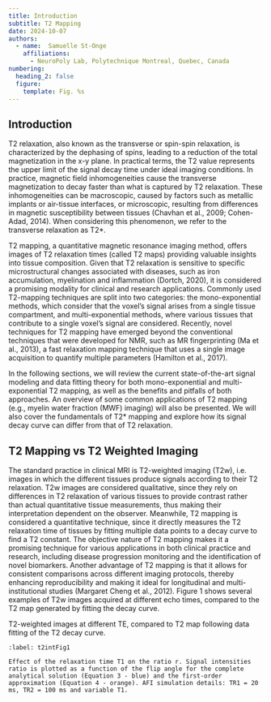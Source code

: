 ```yaml
---
title: Introduction
subtitle: T2 Mapping
date: 2024-10-07
authors:
  - name:  Samuelle St-Onge
    affiliations:
      - NeuroPoly Lab, Polytechnique Montreal, Quebec, Canada
numbering:
  heading_2: false
  figure:
    template: Fig. %s
---
```


## Introduction

T2 relaxation, also known as the transverse or spin-spin relaxation, is characterized by the dephasing of spins, leading to a reduction of the total magnetization in the x-y plane. In practical terms, the T2 value represents the upper limit of the signal decay time under ideal imaging conditions. In practice, magnetic field inhomogeneities cause the transverse magnetization to decay faster than what is captured by T2 relaxation. These inhomogeneities can be macroscopic, caused by factors such as metallic implants or air-tissue interfaces, or microscopic, resulting from differences in magnetic susceptibility between tissues (Chavhan et al., 2009; Cohen-Adad, 2014). When considering this phenomenon, we refer to the transverse relaxation as T2*. 

T2 mapping, a quantitative magnetic resonance imaging method, offers images of T2 relaxation times (called T2 maps) providing valuable insights into tissue composition. Given that T2 relaxation is sensitive to specific microstructural changes associated with diseases, such as iron accumulation, myelination and inflammation (Dortch, 2020), it is considered a promising modality for clinical and research applications. Commonly used T2-mapping techniques are split into two categories: the mono-exponential methods, which consider that the voxel’s signal arises from a single tissue compartment, and multi-exponential methods, where various tissues that contribute to a single voxel’s signal are considered. Recently, novel techniques for T2 mapping have emerged beyond the conventional techniques that were developed for NMR, such as MR fingerprinting (Ma et al., 2013), a fast relaxation mapping technique that uses a single image acquisition to quantify multiple parameters (Hamilton et al., 2017). 

In the following sections, we will review the current state-of-the-art signal modeling and data fitting theory for both mono-exponential and multi-exponential T2 mapping, as well as the benefits and pitfalls of both approaches. An overview of some common applications of T2 mapping (e.g., myelin water fraction (MWF) imaging) will also be presented. We will also cover the fundamentals of T2* mapping and explore how its signal decay curve can differ from that of T2 relaxation. 

## T2 Mapping vs T2 Weighted Imaging

The standard practice in clinical MRI is T2-weighted imaging (T2w), i.e. images in which the different tissues produce signals according to their T2 relaxation. T2w images are considered qualitative, since they rely on differences in T2 relaxation of various tissues to provide contrast rather than actual quantitative tissue measurements, thus making their interpretation dependent on the observer. Meanwhile, T2 mapping is considered a quantitative technique, since it directly measures the T2 relaxation time of tissues by fitting multiple data points to a decay curve to find a T2 constant. The objective nature of T2 mapping makes it a promising technique for various applications in both clinical practice and research, including disease progression monitoring and the identification of novel biomarkers. Another advantage of T2 mapping is that it allows for consistent comparisons across different imaging protocols, thereby enhancing reproducibility and making it ideal for longitudinal and multi-institutional studies (Margaret Cheng et al., 2012). Figure 1 shows several examples of T2w images acquired at different echo times, compared to the T2 map generated by fitting the decay curve.

T2-weighted images at different TE, compared to T2 map following data fitting of the T2 decay curve. 


```{figure} intfig1.png
:label: t2intFig1

Effect of the relaxation time T1 on the ratio r. Signal intensities ratio is plotted as a function of the flip angle for the complete analytical solution (Equation 3 - blue) and the first-order approximation (Equation 4 - orange). AFI simulation details: TR1 = 20 ms, TR2 = 100 ms and variable T1.
```